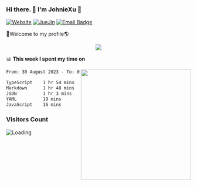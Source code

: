 ### Hi there. 👋 I'm JohnieXu :lemon:

[![Website](https://img.shields.io/badge/-Website-c14438?style=flat-square&logo=w&logoColor=white)](https://johniexu.github.io/)
[![JueJin](https://img.shields.io/badge/-JueJin-c14438?style=flat-square&logo=j&logoColor=white)](https://juejin.cn/user/2277843822444958)
[![Email Badge](https://img.shields.io/badge/-Email-c14438?style=flat-square&logo=Email&logoColor=white&link=mailto:281910378@qq.com)](mailto:281910378@qq.com)

🚀Welcome to my profile🌎

<center>
<img align='center' src="https://images.unsplash.com/photo-1690689636978-90d0f3592791?ixlib=rb-4.0.3&ixid=M3wxMjA3fDB8MHxwaG90by1wYWdlfHx8fGVufDB8fHx8fA%3D%3D&auto=format&fit=crop&w=2070&q=80">
</center>

📊 **This week I spent my time on**

<img align='right' width="300" src="https://github-readme-stats.vercel.app/api?username=JohnieXu&show_icons=true&title_color=fff&icon_color=79ff97&text_color=9f9f9f&bg_color=151515&count_private=true">

<!--START_SECTION:waka-->

```txt
From: 30 August 2023 - To: 06 September 2023

TypeScript    1 hr 54 mins    ████████░░░░░░░░░░░░░░░░░   31.62 %
Markdown      1 hr 48 mins    ███████▒░░░░░░░░░░░░░░░░░   29.97 %
JSON          1 hr 3 mins     ████▒░░░░░░░░░░░░░░░░░░░░   17.43 %
YAML          19 mins         █▒░░░░░░░░░░░░░░░░░░░░░░░   05.36 %
JavaScript    16 mins         █░░░░░░░░░░░░░░░░░░░░░░░░   04.52 %
```

<!--END_SECTION:waka-->

### Visitors Count
<img align="left" src = "https://profile-counter.glitch.me/JohnieXu/count.svg" alt ="Loading">
